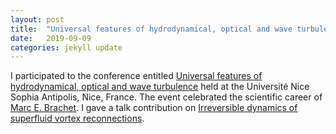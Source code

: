 ```yaml
---
layout: post
title:  "Universal features of hydrodynamical, optical and wave turbulence (Nice, France)"
date:   2019-09-09
categories: jekyll update
---
```


I participated to the conference entitled [Universal features of hydrodynamical, optical and wave turbulence](https://turbnice19.sciencesconf.org) held at the Université Nice Sophia Antipolis, Nice, France. 
The event celebrated the scientific career of [Marc E. Brachet](http://www.lps.ens.fr/~brachet/Home.html).
I gave a talk contribution on [Irreversible dynamics of superfluid vortex reconnections](./static/slides/190909_Nice.pdf).
